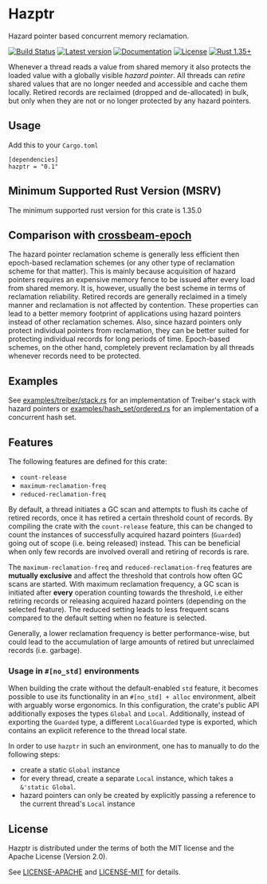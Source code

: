# Hazptr

Hazard pointer based concurrent memory reclamation.

[![Build Status](https://travis-ci.com/oliver-giersch/hazptr.svg?branch=master)](
https://travis-ci.com/oliver-giersch/hazptr)
[![Latest version](https://img.shields.io/crates/v/hazptr.svg)](https://crates.io/crates/hazptr)
[![Documentation](https://docs.rs/hazptr/badge.svg)](https://docs.rs/hazptr)
[![License](https://img.shields.io/badge/license-MIT%2FApache--2.0-blue.svg)](
https://github.com/oliver-giersch/hazptr)
[![Rust 1.35+](https://img.shields.io/badge/rust-1.35+-lightgray.svg)](
https://www.rust-lang.org)

Whenever a thread reads a value from shared memory it also protects the loaded
value with a globally visible *hazard pointer*.
All threads can *retire* shared values that are no longer needed and accessible
and cache them locally.
Retired records are reclaimed (dropped and de-allocated) in bulk, but only when
they are not or no longer protected by any hazard pointers.

## Usage

Add this to your `Cargo.toml`

```
[dependencies]
hazptr = "0.1"
```

## Minimum Supported Rust Version (MSRV)

The minimum supported rust version for this crate is 1.35.0

## Comparison with [crossbeam-epoch](https://crates.io/crates/crossbeam-epoch)

The hazard pointer reclamation scheme is generally less efficient then
epoch-based reclamation schemes (or any other type of reclamation scheme for
that matter).
This is mainly because acquisition of hazard pointers requires an expensive
memory fence to be issued after every load from shared memory.
It is, however, usually the best scheme in terms of reclamation reliability.
Retired records are generally reclaimed in a timely manner and reclamation is
not affected by contention.
These properties can lead to a better memory footprint of applications using
hazard pointers instead of other reclamation schemes.
Also, since hazard pointers only protect individual pointers from reclamation,
they can be better suited for protecting individual records for long periods of
time.
Epoch-based schemes, on the other hand, completely prevent reclamation by all
threads whenever records need to be protected.

## Examples

See [examples/treiber/stack.rs](examples/treiber/stack.rs) for an implementation
of Treiber's stack with hazard pointers or
[examples/hash_set/ordered.rs](examples/hash_set/ordered.rs) for an
implementation of a concurrent hash set.

## Features

The following features are defined for this crate:

- `count-release`
- `maximum-reclamation-freq`
- `reduced-reclamation-freq`

By default, a thread initiates a GC scan and attempts to flush its cache of
retired records, once it has retired a certain threshold count of records.
By compiling the crate with the `count-release` feature, this can be changed to
count the instances of successfully acquired hazard pointers (`Guarded`) going
out of scope (i.e. being released) instead.
This can be beneficial when only few records are involved overall and retiring
of records is rare.

The `maximum-reclamation-freq` and `reduced-reclamation-freq` features are
**mutually exclusive** and affect the threshold that controls how often GC
scans are started.
With maximum reclamation frequency, a GC scan is initiated after **every**
operation counting towards the threshold, i.e either retiring records or
releasing acquired hazard pointers (depending on the selected feature).
The reduced setting leads to less frequent scans compared to the default setting
when no feature is selected.

Generally, a lower reclamation frequency is better performance-wise, but could
lead to the accumulation of large amounts of retired but unreclaimed records
(i.e. garbage).

### Usage in `#[no_std]` environments

When building the crate without the default-enabled `std` feature, it becomes
possible to use its functionality in an `#[no_std] + alloc` environment, albeit
with arguably worse ergonomics.
In this configuration, the crate's public API additionally exposes the types
`Global` and `Local`.
Additionally, instead of exporting the `Guarded` type, a different
`LocalGuarded` type is exported, which contains an explicit reference to the
thread local state.

In order to use `hazptr` in such an environment, one has to manually to do the
following steps:

- create a static `Global` instance
- for every thread, create a separate `Local` instance, which takes a
  `&'static Global`.
- hazard pointers can only be created by explicitly passing a reference to the
  current thread's `Local` instance 

## License

Hazptr is distributed under the terms of both the MIT license and the
Apache License (Version 2.0).

See [LICENSE-APACHE](LICENSE-APACHE) and [LICENSE-MIT](LICENSE-MIT) for details.
